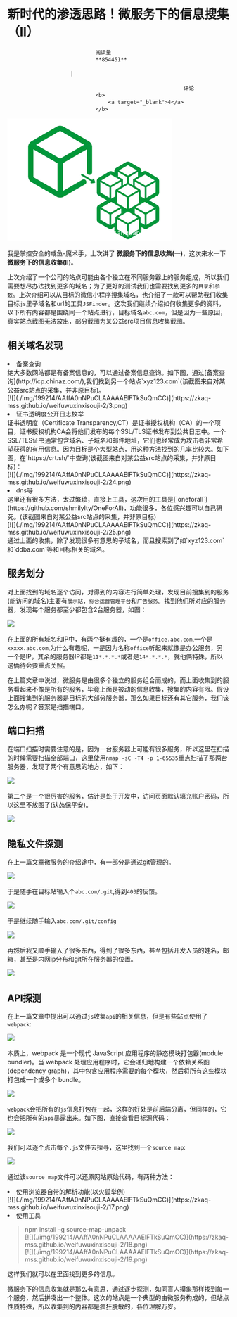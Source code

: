 
# 新时代的渗透思路！微服务下的信息搜集（II）


                                阅读量   
                                **854451**
                            
                        |
                        
                                                            评论
                                <b>
                                    <a target="_blank">4</a>
                                </b>
                                                                                    



[![](./img/199214/t01784882562cbd49f7.png)](./img/199214/t01784882562cbd49f7.png)



我是掌控安全的咸鱼-魔术手，上次讲了 ****微服务下的信息收集(一)****，这次来水一下 ****微服务下的信息收集(II)****。

上次介绍了一个公司的站点可能由各个独立在不同服务器上的服务组成，所以我们需要想尽办法找到更多的域名；为了更好的测试我们也需要找到更多的`目录`和`参数`。上次介绍可以从目标的微信小程序搜集域名，也介绍了一款可以帮助我们收集目标`js`里子域名和url的工具`JSFinder`。这次我们继续介绍如何收集更多的资料，以下所有内容都是围绕同一个站点进行，目标域名`abc.com`，但是因为一些原因，真实站点截图无法放出，部分截图为某公益src项目信息收集截图。



## 相关域名发现
<li>备案查询<br>
绝大多数网站都是有备案信息的，可以通过备案信息查询。如下图，通过[备案查询](http://icp.chinaz.com/),我们找到另一个站点`xyz123.com`(该截图来自对某公益src站点的采集，并非原目标)。<br>[![](./img/199214/AAffA0nNPuCLAAAAAElFTkSuQmCC)](https://zkaq-mss.github.io/weifuwuxinxisouji-2/3.png)
</li>
<li>证书透明度公开日志枚举<br>
证书透明度（Certificate Transparency,CT）是证书授权机构（CA）的一个项目，证书授权机构CA会将他们发布的每个SSL/TLS证书发布到公共日志中。一个SSL/TLS证书通常包含域名、子域名和邮件地址，它们也经常成为攻击者非常希望获得的有用信息。因为目标是个大型站点，用这种方法找到的几率比较大。如下图，在`https://crt.sh/`中查询(该截图来自对某公益src站点的采集，并非原目标)：<br>[![](./img/199214/AAffA0nNPuCLAAAAAElFTkSuQmCC)](https://zkaq-mss.github.io/weifuwuxinxisouji-2/24.png)
</li>
<li>dns等<br>
这里还有很多方法，太过繁琐，直接上工具，这次用的工具是[`oneforall`](https://github.com/shmilylty/OneForAll)，功能很多，各位感兴趣可以自己研究。(该截图来自对某公益src站点的采集，并非原目标)<br>[![](./img/199214/AAffA0nNPuCLAAAAAElFTkSuQmCC)](https://zkaq-mss.github.io/weifuwuxinxisouji-2/25.png)
</li>
通过上面的收集，除了发现很多有意思的子域名，而且搜索到了如`xyz123.com`和`ddba.com`等和目标相关的域名。



## 服务划分

对上面找到的域名逐个访问，对得到的内容进行简单处理，发现目前搜集到的服务(能访问的域名)主要有`展示站`，`综合运营管理平台`和`广告服务`。找到他们所对应的服务器，发现每个服务都至少都包含2台服务器，如图：

[![](./img/199214/AAffA0nNPuCLAAAAAElFTkSuQmCC)](https://zkaq-mss.github.io/weifuwuxinxisouji-2/6.png)

在上面的所有域名和IP中，有两个挺有趣的，一个是`office.abc.com`,一个是`xxxxx.abc.com`,为什么有趣呢，一是因为名称`office`听起来就像是办公服务，另一个是IP，其余的服务器IP都是`11*.*.*.*`或者是`14*.*.*.*`，就他俩特殊，所以这俩待会要重点关照。

在上篇文章中说过，微服务是由很多个独立的服务组合而成的，而上面收集到的服务看起来不像是所有的服务，毕竟上面是被动的信息收集，搜集的内容有限。假设上面搜集到的服务器是目标的大部分服务器，那么如果目标还有其它服务，我们该怎么办呢？答案是扫描端口。



## 端口扫描

在端口扫描时需要注意的是，因为一台服务器上可能有很多服务，所以这里在扫描的时候需要扫描全部端口，这里使用`nmap -sC -T4 -p 1-65535`重点扫描了那两台服务器，发现了两个有意思的地方，如下：

[![](./img/199214/AAffA0nNPuCLAAAAAElFTkSuQmCC)](https://zkaq-mss.github.io/weifuwuxinxisouji-2/7.png)

第二个是一个很厉害的服务，估计是处于开发中，访问页面默认填充账户密码，所以这里不放图了(认怂保平安)。

[![](./img/199214/AAffA0nNPuCLAAAAAElFTkSuQmCC)](https://zkaq-mss.github.io/weifuwuxinxisouji-2/8.png)



## 隐私文件探测

在上一篇文章微服务的介绍途中，有一部分是通过git管理的。

[![](./img/199214/AAffA0nNPuCLAAAAAElFTkSuQmCC)](https://zkaq-mss.github.io/weifuwuxinxisouji-2/9.png)

于是随手在目标站输入个`abc.com/.git`,得到`403`的反馈。

[![](./img/199214/AAffA0nNPuCLAAAAAElFTkSuQmCC)](https://zkaq-mss.github.io/weifuwuxinxisouji-2/10.png)

于是继续随手输入`abc.com/.git/config`

[![](./img/199214/AAffA0nNPuCLAAAAAElFTkSuQmCC)](https://zkaq-mss.github.io/weifuwuxinxisouji-2/11.png)

再然后我又顺手输入了很多东西，得到了很多东西，甚至包括开发人员的姓名，邮箱，甚至是内网ip分布和git所在服务器的位置。

[![](./img/199214/AAffA0nNPuCLAAAAAElFTkSuQmCC)](https://zkaq-mss.github.io/weifuwuxinxisouji-2/12.png)



## API探测

在上一篇文章中提出可以通过`js`收集`api`的相关信息，但是有些站点使用了`webpack`:

[![](./img/199214/AAffA0nNPuCLAAAAAElFTkSuQmCC)](https://zkaq-mss.github.io/weifuwuxinxisouji-2/1.png)

本质上，webpack 是一个现代 JavaScript 应用程序的静态模块打包器(module bundler)。当 webpack 处理应用程序时，它会递归地构建一个依赖关系图(dependency graph)，其中包含应用程序需要的每个模块，然后将所有这些模块打包成一个或多个 bundle。

[![](./img/199214/AAffA0nNPuCLAAAAAElFTkSuQmCC)](https://zkaq-mss.github.io/weifuwuxinxisouji-2/2.png)

`webpack`会把所有的`js`信息打包在一起，这样的好处是前后端分离，但同样的，它也会把所有的`api`暴露出来。如下图，直接查看目标源代码：

[![](./img/199214/AAffA0nNPuCLAAAAAElFTkSuQmCC)](https://zkaq-mss.github.io/weifuwuxinxisouji-2/15.png)

我们可以逐个点击每个`.js`文件去探寻，这里找到一个`source map`:

[![](./img/199214/AAffA0nNPuCLAAAAAElFTkSuQmCC)](https://zkaq-mss.github.io/weifuwuxinxisouji-2/16.png)

通过该`source map`文件可以还原网站原始代码，有两种方法：
<li>使用浏览器自带的解析功能(以火狐举例)<br>[![](./img/199214/AAffA0nNPuCLAAAAAElFTkSuQmCC)](https://zkaq-mss.github.io/weifuwuxinxisouji-2/17.png)
</li>
<li>使用工具<br><blockquote>npm install -g source-map-unpack<br>[![](./img/199214/AAffA0nNPuCLAAAAAElFTkSuQmCC)](https://zkaq-mss.github.io/weifuwuxinxisouji-2/18.png)<br>[![](./img/199214/AAffA0nNPuCLAAAAAElFTkSuQmCC)](https://zkaq-mss.github.io/weifuwuxinxisouji-2/19.png)</blockquote>
</li>
这样我们就可以在里面找到更多的信息。

微服务下的信息收集就是那么有意思，通过逐步探测，如同盲人摸象那样找到每一个服务，然后拼凑出一个整体。这次的站点是一个典型的由微服务构成的，但站点性质特殊，所以收集到的内容都是疯狂脱敏的，各位理解万岁。
